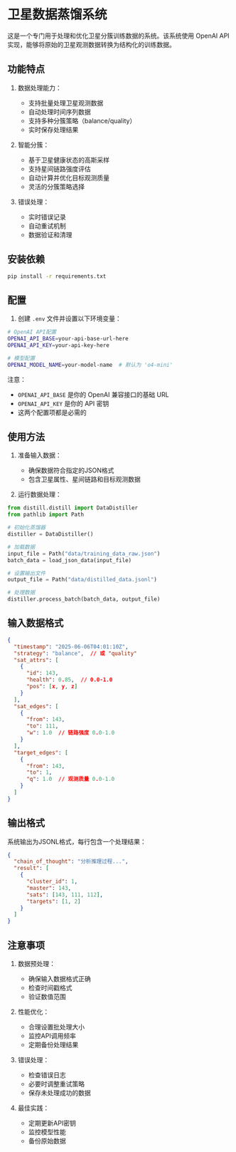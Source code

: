 # 卫星数据蒸馏系统

这是一个专门用于处理和优化卫星分簇训练数据的系统。该系统使用 OpenAI API 实现，能够将原始的卫星观测数据转换为结构化的训练数据。

## 功能特点

1. 数据处理能力：
   - 支持批量处理卫星观测数据
   - 自动处理时间序列数据
   - 支持多种分簇策略（balance/quality）
   - 实时保存处理结果

2. 智能分簇：
   - 基于卫星健康状态的高斯采样
   - 支持星间链路强度评估
   - 自动计算并优化目标观测质量
   - 灵活的分簇策略选择

3. 错误处理：
   - 实时错误记录
   - 自动重试机制
   - 数据验证和清理

## 安装依赖

```bash
pip install -r requirements.txt
```

## 配置

1. 创建 `.env` 文件并设置以下环境变量：

```bash
# OpenAI API配置
OPENAI_API_BASE=your-api-base-url-here
OPENAI_API_KEY=your-api-key-here

# 模型配置
OPENAI_MODEL_NAME=your-model-name  # 默认为 'o4-mini'
```

注意：
- `OPENAI_API_BASE` 是你的 OpenAI 兼容接口的基础 URL
- `OPENAI_API_KEY` 是你的 API 密钥
- 这两个配置项都是必需的

## 使用方法

1. 准备输入数据：
   - 确保数据符合指定的JSON格式
   - 包含卫星属性、星间链路和目标观测数据

2. 运行数据处理：

```python
from distill.distill import DataDistiller
from pathlib import Path

# 初始化蒸馏器
distiller = DataDistiller()

# 加载数据
input_file = Path("data/training_data_raw.json")
batch_data = load_json_data(input_file)

# 设置输出文件
output_file = Path("data/distilled_data.jsonl")

# 处理数据
distiller.process_batch(batch_data, output_file)
```

## 输入数据格式

```json
{
  "timestamp": "2025-06-06T04:01:10Z",
  "strategy": "balance",  // 或 "quality"
  "sat_attrs": [
    {
      "id": 143,
      "health": 0.85,  // 0.0-1.0
      "pos": [x, y, z]
    }
  ],
  "sat_edges": [
    {
      "from": 143,
      "to": 111,
      "w": 1.0  // 链路强度 0.0-1.0
    }
  ],
  "target_edges": [
    {
      "from": 143,
      "to": 1,
      "q": 1.0  // 观测质量 0.0-1.0
    }
  ]
}
```

## 输出格式

系统输出为JSONL格式，每行包含一个处理结果：

```json
{
  "chain_of_thought": "分析推理过程...",
  "result": [
    {
      "cluster_id": 1,
      "master": 143,
      "sats": [143, 111, 112],
      "targets": [1, 2]
    }
  ]
}
```

## 注意事项

1. 数据预处理：
   - 确保输入数据格式正确
   - 检查时间戳格式
   - 验证数值范围

2. 性能优化：
   - 合理设置批处理大小
   - 监控API调用频率
   - 定期备份处理结果

3. 错误处理：
   - 检查错误日志
   - 必要时调整重试策略
   - 保存未处理成功的数据

4. 最佳实践：
   - 定期更新API密钥
   - 监控模型性能
   - 备份原始数据 